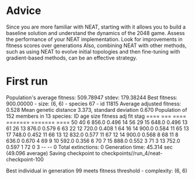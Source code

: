 # Advice

Since you are more familiar with NEAT, starting with it allows you to build a baseline solution and understand the dynamics of the 2048 game. Assess the performance of your NEAT implementation. Look for improvements in fitness scores over generations Also, combining NEAT with other methods, such as using NEAT to evolve initial topologies and then fine-tuning with gradient-based methods, can be an effective strategy.

# First run
Population's average fitness: 509.78947 stdev: 179.38244
Best fitness: 900.00000 - size: (6, 6) - species 67 - id 11815
Average adjusted fitness: 0.528
Mean genetic distance 3.373, standard deviation 0.670
Population of 152 members in 13 species:
   ID   age  size  fitness  adj fit  stag
  ====  ===  ====  =======  =======  ====
    50   40     6    856.0    0.496    14
    56   29    15    648.0    0.496    13
    61   26    13    876.0    0.579     6
    63   22    12    720.0    0.408     1
    64   16    14    900.0    0.584    11
    65   13    17    748.0    0.452    11
    66   13    12    832.0    0.577    11
    67   12    14    900.0    0.568     8
    68   11     8    636.0    0.670     4
    69    9    10    592.0    0.356     6
    70    7    15    888.0    0.552     3
    71    3    13    752.0    0.597     1
    72    0     3       --       --     0
Total extinctions: 0
Generation time: 45.314 sec (49.096 average)
Saving checkpoint to checkpoints//run_4/neat-checkpoint-100

Best individual in generation 99 meets fitness threshold - complexity: (6, 6)